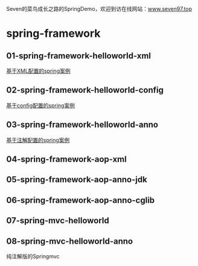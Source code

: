 Seven的菜鸟成长之路的SpringDemo，欢迎到访在线网站：www.seven97.top

# spring-framework
## 01-spring-framework-helloworld-xml
[基于XML配置的spring案例](https://www.seven97.top/framework/spring/spring-summary.html#helloworld-xml)

## 02-spring-framework-helloworld-config
[基于config配置的spring案例](https://www.seven97.top/framework/spring/spring-summary.html#java-配置方式改造)

## 03-spring-framework-helloworld-anno
[基于注解配置的spring案例](https://www.seven97.top/framework/spring/spring-summary.html#注解配置方式改造)

## 04-spring-framework-aop-xml


## 05-spring-framework-aop-anno-jdk


## 06-spring-framework-aop-anno-cglib


## 07-spring-mvc-helloworld


## 08-spring-mvc-helloworld-anno
纯注解版的Springmvc

